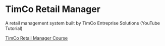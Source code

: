 # TimCo Retail Manager
A retail management system built by TimCo Entreprise Solutions (YouTube Tutorial)

<a href="https://www.youtube.com/playlist?list=PLLWMQd6PeGY0bEMxObA6dtYXuJOGfxSPx">TimCo Retail Manager Course</a>
